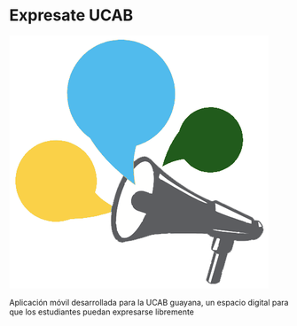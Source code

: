 # Expresate UCAB

![logo](./assets/images/expresateUcabLogo.png)

Aplicación móvil desarrollada para la UCAB guayana, un espacio digital para que los estudiantes puedan expresarse libremente
